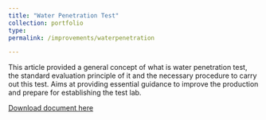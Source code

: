 ```yaml
---
title: "Water Penetration Test"
collection: portfolio
type:
permalink: /improvements/waterpenetration

---
```


This article provided a general concept of what is water penetration test, the standard evaluation principle of it and the necessary procedure to carry out this test. Aims at providing essential guidance to improve the production and prepare for establishing the test lab.

[Download document here](http://bensenx.github.io/files/WaterPenetrationTest.html)
